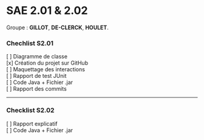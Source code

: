 # SAE 2.01 & 2.02

Groupe : **GILLOT**, **DE-CLERCK**, **HOULET**.

### Chechlist S2.01

[ ] Diagramme de classe <br>
[x] Création du projet sur GitHub <br>
[ ] Maquettage des interactions <br>
[ ] Rapport de test JUnit <br>
[ ] Code Java + Fichier .jar <br>
[ ] Rapport des commits <br>

<hr>

### Checklist S2.02

[ ] Rapport explicatif <br>
[ ] Code Java + Fichier .jar
